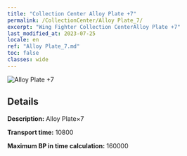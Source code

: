 ```yaml
---
title: "Collection Center Alloy Plate +7"
permalink: /CollectionCenter/Alloy Plate_7/
excerpt: "Wing Fighter Collection CenterAlloy Plate +7"
last_modified_at: 2023-07-25
locale: en
ref: "Alloy Plate_7.md"
toc: false
classes: wide
---
```



![Alloy Plate +7](/images/cc/CC_Alloy_Plate_5.png)

## Details

  **Description:** Alloy Plate×7

  **Transport time:** 10800

  **Maximum BP in time calculation:** 160000

